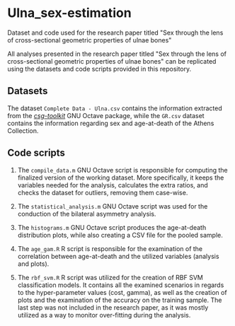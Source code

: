 # Ulna_sex-estimation
Dataset and code used for the research paper titled "Sex through the lens of cross-sectional geometric properties of ulnae bones"

All analyses presented in the research paper titled "Sex through the lens of cross-sectional geometric properties of ulnae bones" can be replicated using the datasets and code scripts provided in this repository. 

## Datasets
The dataset `Complete Data - Ulna.csv` contains the information extracted from the [*csg-toolkit*](https://github.com/pr0m1th3as/long-bone-diaphyseal-CSG-Toolkit/tree/v1.0.1) GNU Octave package, while the `GR.csv` dataset contains the information regarding sex and age-at-death of the Athens Collection.

## Code scripts
1. The `compile_data.m` GNU Octave script is responsible for computing the finalized version of the working dataset. More specifically, it keeps the variables needed for the analysis, calculates the extra ratios, and checks the dataset for outliers, removing them case-wise.

2. The `statistical_analysis.m` GNU Octave script was used for the conduction of the bilateral asymmetry analysis.

3. The `histograms.m` GNU Octave script produces the age-at-death distribution plots, while also creating a CSV file for the pooled sample.

4. The `age_gam.R` R script is responsible for the examination of the correlation between age-at-death and the utilized variables (analysis and plots).

5. The `rbf_svm.R` R script was utilized for the creation of RBF SVM classification models. It contains all the examined scenarios in regards to the hyper-parameter values (cost, gamma), as well as the creation of plots and the examination of the accuracy on the training sample. The last step was not included in the research paper, as it was mostly utilized as a way to monitor over-fitting during the analysis. 

